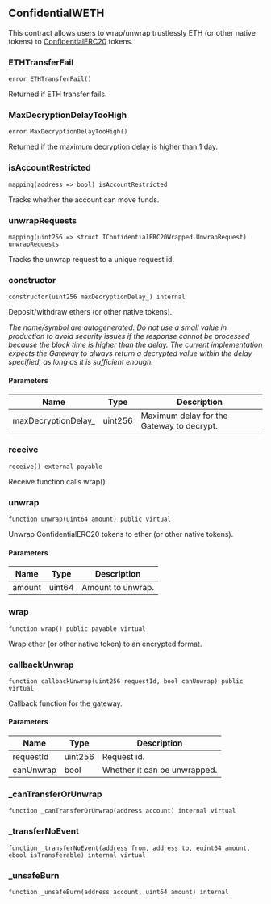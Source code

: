 ## ConfidentialWETH

This contract allows users to wrap/unwrap trustlessly ETH (or other native tokens) to
[ConfidentialERC20](./IConfidentialERC20.md) tokens.

### ETHTransferFail

```solidity
error ETHTransferFail()
```

Returned if ETH transfer fails.

### MaxDecryptionDelayTooHigh

```solidity
error MaxDecryptionDelayTooHigh()
```

Returned if the maximum decryption delay is higher than 1 day.

### isAccountRestricted

```solidity
mapping(address => bool) isAccountRestricted
```

Tracks whether the account can move funds.

### unwrapRequests

```solidity
mapping(uint256 => struct IConfidentialERC20Wrapped.UnwrapRequest) unwrapRequests
```

Tracks the unwrap request to a unique request id.

### constructor

```solidity
constructor(uint256 maxDecryptionDelay_) internal
```

Deposit/withdraw ethers (or other native tokens).

_The name/symbol are autogenerated. Do not use a small value in production to avoid security issues if the response
cannot be processed because the block time is higher than the delay. The current implementation expects the Gateway to
always return a decrypted value within the delay specified, as long as it is sufficient enough._

#### Parameters

| Name                 | Type    | Description                               |
| -------------------- | ------- | ----------------------------------------- |
| maxDecryptionDelay\_ | uint256 | Maximum delay for the Gateway to decrypt. |

### receive

```solidity
receive() external payable
```

Receive function calls wrap().

### unwrap

```solidity
function unwrap(uint64 amount) public virtual
```

Unwrap ConfidentialERC20 tokens to ether (or other native tokens).

#### Parameters

| Name   | Type   | Description       |
| ------ | ------ | ----------------- |
| amount | uint64 | Amount to unwrap. |

### wrap

```solidity
function wrap() public payable virtual
```

Wrap ether (or other native token) to an encrypted format.

### callbackUnwrap

```solidity
function callbackUnwrap(uint256 requestId, bool canUnwrap) public virtual
```

Callback function for the gateway.

#### Parameters

| Name      | Type    | Description                  |
| --------- | ------- | ---------------------------- |
| requestId | uint256 | Request id.                  |
| canUnwrap | bool    | Whether it can be unwrapped. |

### \_canTransferOrUnwrap

```solidity
function _canTransferOrUnwrap(address account) internal virtual
```

### \_transferNoEvent

```solidity
function _transferNoEvent(address from, address to, euint64 amount, ebool isTransferable) internal virtual
```

### \_unsafeBurn

```solidity
function _unsafeBurn(address account, uint64 amount) internal
```
